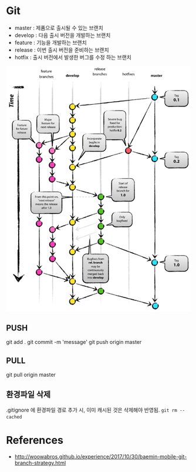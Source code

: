 <!-- TITLE: Git -->
<!-- SUBTITLE: A quick summary of Git -->

# Git
* master : 제품으로 출시될 수 있는 브랜치
* develop : 다음 출시 버전을 개발하는 브랜치
* feature : 기능을 개발하는 브랜치
* release : 이번 출시 버전을 준비하는 브랜치
* hotfix : 출시 버전에서 발생한 버그를 수정 하는 브랜치

![Git Flow Overall Graph](/uploads/git-flow-overall-graph.png "Git Flow Overall Graph")
## PUSH
git add .
git commit -m 'message'
git push origin master

## PULL
git pull origin master

## 환경파일 삭제
.gitignore 에 환경파일 경로 추가 시, 이미 캐시된 것은 삭제해야 반영됨.
`git rm --cached`


# References
- http://woowabros.github.io/experience/2017/10/30/baemin-mobile-git-branch-strategy.html